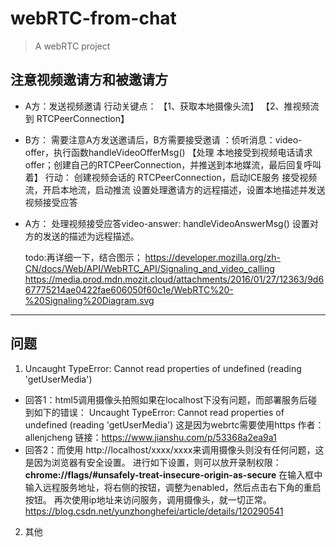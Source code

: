 # webRTC-from-chat

> A webRTC project
## 注意视频邀请方和被邀请方
- A方：发送视频邀请
行动关键点：
  【1、获取本地摄像头流】
  【2、推视频流到 RTCPeerConnection】 
- B方：
需要注意A方发送邀请后，B方需要接受邀请 ：侦听消息：video-offer，执行函数handleVideoOfferMsg()
【处理 本地接受到视频电话请求offer；创建自己的RTCPeerConnection，并推送到本地媒流，最后回复呼叫着】
  行动：
  创建视频会话的 RTCPeerConnection，启动ICE服务
  接受视频流，开启本地流，启动推流
    设置处理邀请方的远程描述，设置本地描述并发送视频接受应答
- A方：
  处理视频接受应答video-answer: handleVideoAnswerMsg()
    设置对方的发送的描述为远程描述。


    todo:再详细一下，结合图示；
    https://developer.mozilla.org/zh-CN/docs/Web/API/WebRTC_API/Signaling_and_video_calling
    https://media.prod.mdn.mozit.cloud/attachments/2016/01/27/12363/9d667775214ae0422fae606050f60c1e/WebRTC%20-%20Signaling%20Diagram.svg
***
## 问题
1. Uncaught TypeError: Cannot read properties of undefined (reading 'getUserMedia')

  + 回答1：html5调用摄像头拍照如果在localhost下没有问题，而部署服务后碰到如下的错误：
Uncaught TypeError: Cannot read properties of undefined (reading 'getUserMedia')
这是因为webrtc需要使用https
作者：allenjcheng
链接：https://www.jianshu.com/p/53368a2ea9a1
  + 回答2：而使用 http://localhost/xxxx/xxxx来调用摄像头则没有任何问题，这是因为浏览器有安全设置。
进行如下设置，则可以放开录制权限：
**chrome://flags/#unsafely-treat-insecure-origin-as-secure**
在输入框中输入远程服务地址，将右侧的按钮，调整为enabled，然后点击右下角的重启按钮。
再次使用ip地址来访问服务，调用摄像头，就一切正常。 
https://blog.csdn.net/yunzhonghefei/article/details/120290541
 
2. 其他